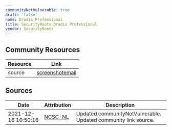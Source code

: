 ```yaml
---
communityNotVulnerable: true
draft: 'false'
name: Dradis Professional
title: SecurityRoots Dradis Professional
vendor: SecurityRoots
---
```



## Community Resources
| Resource | Link |
| --- | --- |
| source | [screenshotemail](screenshotemail) |


## Sources
| Date | Attribution | Description |
| --- | --- | --- |
| 2021-12-16 10:50:16 | [NCSC-NL](https://github.com/NCSC-NL/log4shell/blob/main/software/README.md) | Updated communityNotVulnerable. Updated community link source.  |
